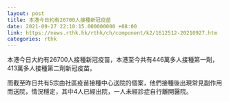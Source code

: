 ```yaml
---
layout: post
title: 本港今日約有26700人接種新冠疫苗
date: 2021-09-27 22:10:15.000000000 +08:00
link: https://news.rthk.hk/rthk/ch/component/k2/1612512-20210927.htm
categories: rthk
---
```


本港今日大約有26700人接種新冠疫苗，本港至今共有446萬多人接種第一劑，413萬多人接種第二劑新冠疫苗。

而截至昨日共有5宗由社區疫苗接種中心送院的個案，他們接種後出現常見副作用而送院，情況穩定，其中4人已經出院，一人未經診症自行離開醫院。
